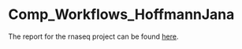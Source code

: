 # Comp_Workflows_HoffmannJana

The report for the rnaseq project can be found [here](https://github.com/JuliaGraf/RNAseq/blob/main/report/report_midgley_hoffmann_graf.pdf).